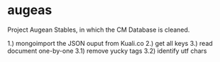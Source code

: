 # augeas
Project Augean Stables, in which the CM Database is cleaned.

1.) mongoimport the JSON ouput from Kuali.co
2.) get all keys
3.) read document one-by-one
    3.1) remove yucky tags
    3.2) identify utf chars
